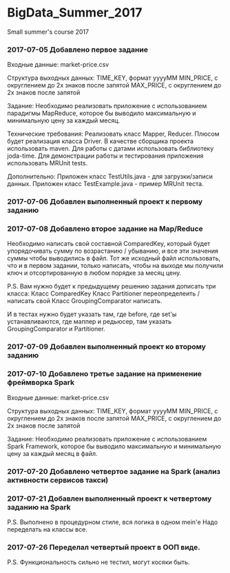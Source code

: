 # BigData_Summer_2017
Small summer's course 2017


### 2017-07-05 Добавлено первое задание

Входные данные:
market-price.csv

Структура выходных данных:
TIME_KEY, формат yyyyMM
MIN_PRICE, с округлением до 2х знаков после запятой
MAX_PRICE, с округлением до 2х знаков после запятой

Задание:
Необходимо реализовать приложение с использованием парадигмы MapReduce, которое бы
выводило максимальную и минимальную цену за каждый месяц.

Технические требования:
Реализовать класс Mapper, Reducer. Плюсом будет реализация класса Driver.
В качестве сборщика проекта использовать maven.
Для работы с датами использовать библиотеку joda-time.
Для демонстрации работы и тестирования приложения использовать MRUnit tests.

Дополнительно:
Приложен класс TestUtils.java - для загрузки/записи данных.
Приложен класс TestExample.java - пример MRUnit теста.

### 2017-07-06 Добавлен выполненный проект к первому заданию

### 2017-07-08 Добавлено второе задание на Map/Reduce
Необходимо написать свой составной ComparedKey, который будет упорядочивать сумму по возрастанию / убыванию, и все эти значения суммы чтобы выводились в файл. Тот же исходный файл использовать, что и в первом задании, только написать, чтобы на выходе мы получили ключ и отсортированную в любом порядке за месяц цену.

P.S. Вам нужно будет к предыдущему решению задания дописать три класса:
	Класс ComparedKey
	Класс Partitioner переопределеить / написать свой
	Класс GroupingComparator написать.

И в тестах нужно будет указать там, где before, где set'ы устанавливаются, где маппер и редьюсер, там указать GroupingComparator и Partitioner.

### 2017-07-09 Добавлен выполненный проект ко второму заданию

### 2017-07-10 Добавлено третье задание на применение фреймворка Spark
Входные данные:
market-price.csv

Структура выходных данных:
TIME_KEY, формат yyyyMM
MIN_PRICE, с округлением до 2х знаков после запятой
MAX_PRICE, с округлением до 2х знаков после запятой

Задание:
Необходимо реализовать приложение с использованием Spark Framework, которое бы выводило максимальную и минимальную цену за каждый месяц в файл.

### 2017-07-20 Добавлено четвертое задание на Spark (анализ активности сервисов такси)

### 2017-07-21 Добавлен выполненный проект к четвертому заданию на Spark
P.S. Выполнено в процедурном стиле, вся логика в одном mein'е
Надо переделать на классы все.

### 2017-07-26 Переделал четвертый проект в ООП виде.
P.S. Функциональность сильно не тестил, могут косяки быть.